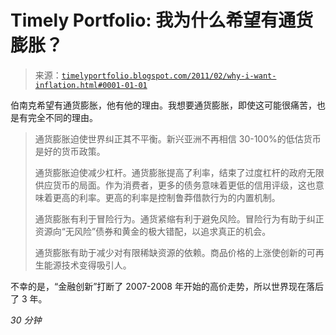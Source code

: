 <!--yml

分类：未分类

日期：2024-05-18 15:22:24

-->

# Timely Portfolio: 我为什么希望有通货膨胀？

> 来源：[`timelyportfolio.blogspot.com/2011/02/why-i-want-inflation.html#0001-01-01`](http://timelyportfolio.blogspot.com/2011/02/why-i-want-inflation.html#0001-01-01)

伯南克希望有通货膨胀，他有他的理由。我想要通货膨胀，即使这可能很痛苦，也是有完全不同的理由。

> 通货膨胀迫使世界纠正其不平衡。新兴亚洲不再相信 30-100%的低估货币是好的货币政策。
> 
> 通货膨胀迫使减少杠杆。通货膨胀提高了利率，结束了过度杠杆的政府无限供应货币的局面。作为消费者，更多的债务意味着更低的信用评级，这也意味着更高的利率。更高的利率是控制鲁莽借款行为的内置机制。
> 
> 通货膨胀有利于冒险行为。通货紧缩有利于避免风险。冒险行为有助于纠正资源向“无风险”债券和黄金的极大错配，以追求真正的机会。
> 
> 通货膨胀有助于减少对有限稀缺资源的依赖。商品价格的上涨使创新的可再生能源技术变得吸引人。

不幸的是，“金融创新”打断了 2007-2008 年开始的高价走势，所以世界现在落后了 3 年。

*30 分钟*
